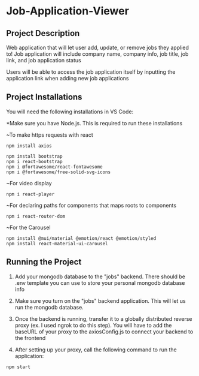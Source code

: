 # Job-Application-Viewer


## Project Description
Web application that will let user add, update, or remove jobs they applied to! Job application will include company name, company info, job title, job link, and job application status

Users will be able to access the job application itself by inputting the application link when adding new job applications

## Project Installations 

You will need the following installations in VS Code:

*Make sure you have Node.js. This is required to run these installations

~To make https requests with react

```
npm install axios
```

```
npm install bootstrap
npm i react-bootstrap
npm i @fortawesome/react-fontawesome
npm i @fortawesome/free-solid-svg-icons
```

~For video display
```
npm i react-player
```

~For declaring paths for components that maps roots to components
```
npm i react-router-dom
```

~For the Carousel
```
npm install @mui/material @emotion/react @emotion/styled
npm install react-material-ui-carousel
```

##  Running the Project

1) Add your mongodb database to the "jobs" backend. There should be .env template you can use to store your personal mongodb database info

2) Make sure you turn on the "jobs" backend application. This will let us run the mongodb database.

3) Once the backend is running, transfer it to a globally distributed reverse proxy (ex. I used ngrok to do this step).
You will have to add the baseURL of your proxy to the axiosConfig.js to connect your backend to the frontend

4) After setting up your proxy, call the following command to run the application:
```
npm start
```
